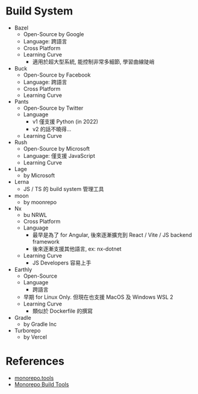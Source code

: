 
# Build System

- Bazel
    - Open-Source by Google
    - Language: 跨語言
    - Cross Platform
    - Learning Curve
        - 適用於超大型系統, 能控制非常多細節, 學習曲線陡峭
- Buck
    - Open-Source by Facebook
    - Language: 跨語言
    - Cross Platform
    - Learning Curve
- Pants
    - Open-Source by Twitter
    - Language
        - v1 僅支援 Python (in 2022)
        - v2 的話不曉得...
    - Learning Curve
- Rush
    - Open-Source by Microsoft
    - Language: 僅支援 JavaScript
    - Learning Curve
- Lage
    - by Microsoft
- Lerna
    - JS / TS 的 build system 管理工具
- moon
    - by moonrepo
- Nx
    - bu NRWL
    - Cross Platform
    - Language
        - 最早是為了 for Angular, 後來逐漸擴充到 React / Vite / JS backend framework
        - 後來逐漸支援其他語言, ex: nx-dotnet
    - Learning Curve
        - JS Developers 容易上手
- Earthly
    - Open-Source
    - Language
        - 跨語言
    - 早期 for Linux Only. 但現在也支援 MacOS 及 Windows WSL 2
    - Learning Curve
        - 類似於 Dockerfile 的撰寫
- Gradle
    - by Gradle Inc
- Turborepo
    - by Vercel


# References

- [monorepo.tools](https://monorepo.tools/#understanding-monorepos)
- [Monorepo Build Tools](https://earthly.dev/blog/monorepo-tools/)
